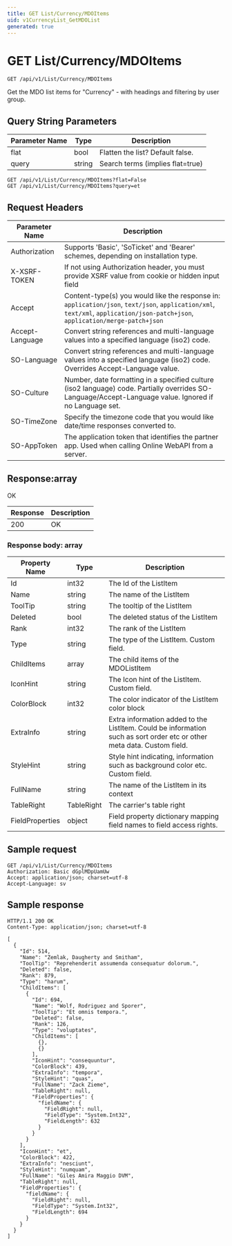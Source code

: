 ```yaml
---
title: GET List/Currency/MDOItems
uid: v1CurrencyList_GetMDOList
generated: true
---
```


# GET List/Currency/MDOItems

```http
GET /api/v1/List/Currency/MDOItems
```

Get the MDO list items for "Currency" - with headings and filtering by user group.







## Query String Parameters

| Parameter Name | Type |  Description |
|----------------|------|--------------|
| flat | bool |  Flatten the list? Default false. |
| query | string |  Search terms (implies flat=true) |

```http
GET /api/v1/List/Currency/MDOItems?flat=False
GET /api/v1/List/Currency/MDOItems?query=et
```


## Request Headers

| Parameter Name | Description |
|----------------|-------------|
| Authorization  | Supports 'Basic', 'SoTicket' and 'Bearer' schemes, depending on installation type. |
| X-XSRF-TOKEN   | If not using Authorization header, you must provide XSRF value from cookie or hidden input field |
| Accept         | Content-type(s) you would like the response in: `application/json`, `text/json`, `application/xml`, `text/xml`, `application/json-patch+json`, `application/merge-patch+json` |
| Accept-Language | Convert string references and multi-language values into a specified language (iso2) code. |
| SO-Language | Convert string references and multi-language values into a specified language (iso2) code. Overrides Accept-Language value. |
| SO-Culture | Number, date formatting in a specified culture (iso2 language) code. Partially overrides SO-Language/Accept-Language value. Ignored if no Language set. |
| SO-TimeZone | Specify the timezone code that you would like date/time responses converted to. |
| SO-AppToken | The application token that identifies the partner app. Used when calling Online WebAPI from a server. |


## Response:array

OK

| Response | Description |
|----------------|-------------|
| 200 | OK |

### Response body: array

| Property Name | Type |  Description |
|----------------|------|--------------|
| Id | int32 | The Id of the ListItem |
| Name | string | The name of the ListItem |
| ToolTip | string | The tooltip of the ListItem |
| Deleted | bool | The deleted status of the ListItem |
| Rank | int32 | The rank of the ListItem |
| Type | string | The type of the ListItem. Custom field. |
| ChildItems | array | The child items of the MDOListItem |
| IconHint | string | The Icon hint of the ListItem. Custom field. |
| ColorBlock | int32 | The color indicator of the ListItem color block |
| ExtraInfo | string | Extra information added to the ListItem. Could be information such as sort order etc or other meta data. Custom field. |
| StyleHint | string | Style hint indicating, information such as background color etc. Custom field. |
| FullName | string | The name of the ListItem in its context |
| TableRight | TableRight | The carrier's table right |
| FieldProperties | object | Field property dictionary mapping field names to field access rights. |

## Sample request

```http!
GET /api/v1/List/Currency/MDOItems
Authorization: Basic dGplMDpUamUw
Accept: application/json; charset=utf-8
Accept-Language: sv
```

## Sample response

```http_
HTTP/1.1 200 OK
Content-Type: application/json; charset=utf-8

[
  {
    "Id": 514,
    "Name": "Zemlak, Daugherty and Smitham",
    "ToolTip": "Reprehenderit assumenda consequatur dolorum.",
    "Deleted": false,
    "Rank": 879,
    "Type": "harum",
    "ChildItems": [
      {
        "Id": 694,
        "Name": "Wolf, Rodriguez and Sporer",
        "ToolTip": "Et omnis tempora.",
        "Deleted": false,
        "Rank": 126,
        "Type": "voluptates",
        "ChildItems": [
          {},
          {}
        ],
        "IconHint": "consequuntur",
        "ColorBlock": 439,
        "ExtraInfo": "tempora",
        "StyleHint": "quas",
        "FullName": "Zack Zieme",
        "TableRight": null,
        "FieldProperties": {
          "fieldName": {
            "FieldRight": null,
            "FieldType": "System.Int32",
            "FieldLength": 632
          }
        }
      }
    ],
    "IconHint": "et",
    "ColorBlock": 422,
    "ExtraInfo": "nesciunt",
    "StyleHint": "numquam",
    "FullName": "Giles Amira Maggio DVM",
    "TableRight": null,
    "FieldProperties": {
      "fieldName": {
        "FieldRight": null,
        "FieldType": "System.Int32",
        "FieldLength": 694
      }
    }
  }
]
```